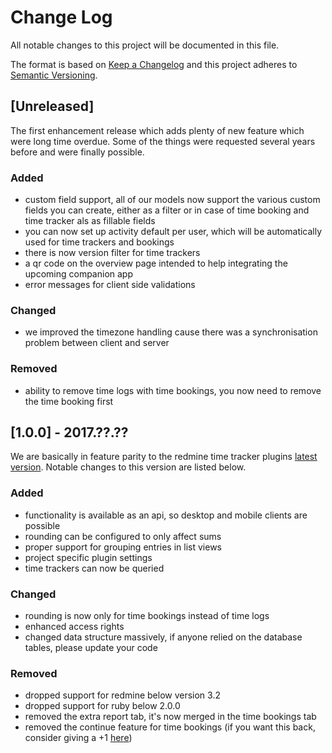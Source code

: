 # Change Log
All notable changes to this project will be documented in this file.

The format is based on [Keep a Changelog](http://keepachangelog.com/)
and this project adheres to [Semantic Versioning](http://semver.org/).

## [Unreleased]
The first enhancement release which adds plenty of new feature which were long time overdue. Some of the things were requested several years before and were finally possible.

### Added
- custom field support, all of our models now support the various custom fields you can create, either as a filter or in case of time booking and time tracker als as fillable fields
- you can now set up activity default per user, which will be automatically used for time trackers and bookings
- there is now version filter for time trackers
- a qr code on the overview page intended to help integrating the upcoming companion app
- error messages for client side validations

### Changed
- we improved the timezone handling cause there was a synchronisation problem between client and server

### Removed
- ability to remove time logs with time bookings, you now need to remove the time booking first

## [1.0.0] - 2017.??.??
We are basically in feature parity to the redmine time tracker plugins [latest version](https://github.com/hicknhack-software/redmine_time_tracker). Notable changes to this version are listed below.

### Added
- functionality is available as an api, so desktop and mobile clients are possible 
- rounding can be configured to only affect sums 
- proper support for grouping entries in list views
- project specific plugin settings
- time trackers can now be queried

### Changed
- rounding is now only for time bookings instead of time logs
- enhanced access rights
- changed data structure massively, if anyone relied on the database tables, please update your code

### Removed
- dropped support for redmine below version 3.2
- dropped support for ruby below 2.0.0
- removed the extra report tab, it's now merged in the time bookings tab
- removed the continue feature for time bookings (if you want this back, consider giving a +1 [here](https://github.com/hicknhack-software/redmine_hourglass/issues/3))
